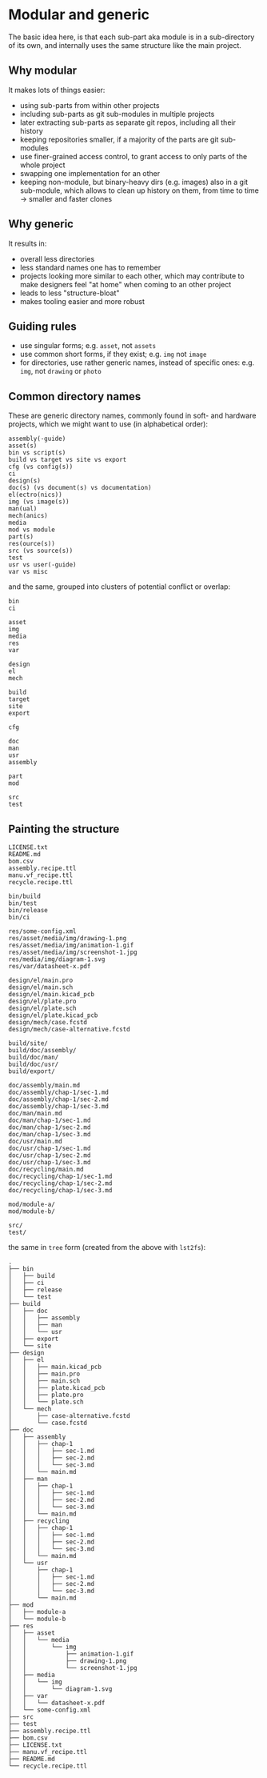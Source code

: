 <!--
SPDX-FileCopyrightText: 2022 Robin Vobruba <hoijui.quaero@gmail.com>
SPDX-License-Identifier: GFDL-1.3-or-later
-->

# Modular and generic

The basic idea here,
is that each sub-part aka module is in a sub-directory of its own,
and internally uses the same structure like the main project.

## Why modular

It makes lots of things easier:

* using sub-parts from within other projects
* including sub-parts as git sub-modules in multiple projects
* later extracting sub-parts as separate git repos,
  including all their history
* keeping repositories smaller,
  if a majority of the parts are git sub-modules
* use finer-grained access control,
  to grant access to only parts of the whole project
* swapping one implementation for an other
* keeping non-module, but binary-heavy dirs (e.g. images)
  also in a git sub-module,
  which allows to clean up history on them,
  from time to time\
  -> smaller and faster clones

## Why generic

It results in:

* overall less directories
* less standard names one has to remember
* projects looking more similar to each other,
  which may contribute to make designers feel "at home"
  when coming to an other project
* leads to less "structure-bloat"
* makes tooling easier and more robust

## Guiding rules

* use singular forms;
  e.g. `asset`, not `assets`
* use common short forms, if they exist;
  e.g. `img` not `image`
* for directories, use rather generic names,
  instead of specific ones:
  e.g. `img`, not `drawing` or `photo`

## Common directory names

These are generic directory names,
commonly found in soft- and hardware projects,
which we might want to use (in alphabetical order):

```
assembly(-guide)
asset(s)
bin vs script(s)
build vs target vs site vs export
cfg (vs config(s))
ci
design(s)
doc(s) (vs document(s) vs documentation)
el(ectro(nics))
img (vs image(s))
man(ual)
mech(anics)
media
mod vs module
part(s)
res(ource(s))
src (vs source(s))
test
usr vs user(-guide)
var vs misc
```

and the same, grouped into clusters of potential conflict or overlap:

```
bin
ci

asset
img
media
res
var

design
el
mech

build
target
site
export

cfg

doc
man
usr
assembly

part
mod

src
test
```

## Painting the structure

```
LICENSE.txt
README.md
bom.csv
assembly.recipe.ttl
manu.vf_recipe.ttl
recycle.recipe.ttl

bin/build
bin/test
bin/release
bin/ci

res/some-config.xml
res/asset/media/img/drawing-1.png
res/asset/media/img/animation-1.gif
res/asset/media/img/screenshot-1.jpg
res/media/img/diagram-1.svg
res/var/datasheet-x.pdf

design/el/main.pro
design/el/main.sch
design/el/main.kicad_pcb
design/el/plate.pro
design/el/plate.sch
design/el/plate.kicad_pcb
design/mech/case.fcstd
design/mech/case-alternative.fcstd

build/site/
build/doc/assembly/
build/doc/man/
build/doc/usr/
build/export/

doc/assembly/main.md
doc/assembly/chap-1/sec-1.md
doc/assembly/chap-1/sec-2.md
doc/assembly/chap-1/sec-3.md
doc/man/main.md
doc/man/chap-1/sec-1.md
doc/man/chap-1/sec-2.md
doc/man/chap-1/sec-3.md
doc/usr/main.md
doc/usr/chap-1/sec-1.md
doc/usr/chap-1/sec-2.md
doc/usr/chap-1/sec-3.md
doc/recycling/main.md
doc/recycling/chap-1/sec-1.md
doc/recycling/chap-1/sec-2.md
doc/recycling/chap-1/sec-3.md

mod/module-a/
mod/module-b/

src/
test/
```

the same in `tree` form
(created from the above with `lst2fs`):

```
.
├── bin
│   ├── build
│   ├── ci
│   ├── release
│   └── test
├── build
│   ├── doc
│   │   ├── assembly
│   │   ├── man
│   │   └── usr
│   ├── export
│   └── site
├── design
│   ├── el
│   │   ├── main.kicad_pcb
│   │   ├── main.pro
│   │   ├── main.sch
│   │   ├── plate.kicad_pcb
│   │   ├── plate.pro
│   │   └── plate.sch
│   └── mech
│       ├── case-alternative.fcstd
│       └── case.fcstd
├── doc
│   ├── assembly
│   │   ├── chap-1
│   │   │   ├── sec-1.md
│   │   │   ├── sec-2.md
│   │   │   └── sec-3.md
│   │   └── main.md
│   ├── man
│   │   ├── chap-1
│   │   │   ├── sec-1.md
│   │   │   ├── sec-2.md
│   │   │   └── sec-3.md
│   │   └── main.md
│   ├── recycling
│   │   ├── chap-1
│   │   │   ├── sec-1.md
│   │   │   ├── sec-2.md
│   │   │   └── sec-3.md
│   │   └── main.md
│   └── usr
│       ├── chap-1
│       │   ├── sec-1.md
│       │   ├── sec-2.md
│       │   └── sec-3.md
│       └── main.md
├── mod
│   ├── module-a
│   └── module-b
├── res
│   ├── asset
│   │   └── media
│   │       └── img
│   │           ├── animation-1.gif
│   │           ├── drawing-1.png
│   │           └── screenshot-1.jpg
│   ├── media
│   │   └── img
│   │       └── diagram-1.svg
│   ├── var
│   │   └── datasheet-x.pdf
│   └── some-config.xml
├── src
├── test
├── assembly.recipe.ttl
├── bom.csv
├── LICENSE.txt
├── manu.vf_recipe.ttl
├── README.md
└── recycle.recipe.ttl
```
